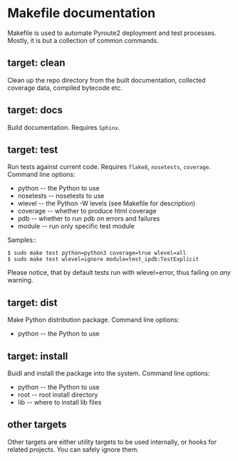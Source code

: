 Makefile documentation
======================

Makefile is used to automate Pyroute2 deployment and test
processes. Mostly, it is but a collection of common commands.


target: clean
-------------

Clean up the repo directory from the built documentation,
collected coverage data, compiled bytecode etc.

target: docs
------------

Build documentation. Requires `Sphinx`.

target: test
------------

Run tests against current code. Requires `flake8`, `nosetests`,
`coverage`. Command line options:

* python -- the Python to use
* nosetests -- nosetests to use
* wlevel -- the Python -W levels (see Makefile for description)
* coverage -- whether to produce html coverage
* pdb -- whether to run pdb on errors and failures
* module -- run only specific test module

Samples::

    $ sudo make test python=python3 coverage=true wlevel=all
    $ sudo make test wlevel=ignore module=test_ipdb:TestExplicit

Please notice, that by default tests run with wlevel=error,
thus failing on *any* warning.

target: dist
------------

Make Python distribution package. Command line options:

* python -- the Python to use

target: install
---------------

Buidl and install the package into the system. Command line options:

* python -- the Python to use
* root -- root install directory
* lib -- where to install lib files

other targets
-------------

Other targets are either utility targets to be used internally,
or hooks for related projects. You can safely ignore them.
